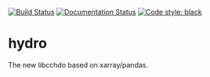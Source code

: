 [![Build Status](https://travis-ci.org/cchdo/hydro.svg?branch=master)](https://travis-ci.org/cchdo/hydro)
[![Documentation Status](https://readthedocs.org/projects/hydro/badge/?version=latest)](https://hydro.readthedocs.io/en/latest/?badge=latest)
[![Code style: black](https://img.shields.io/badge/code%20style-black-000000.svg)](https://github.com/ambv/black)

hydro
=====
The new libcchdo based on xarray/pandas.
